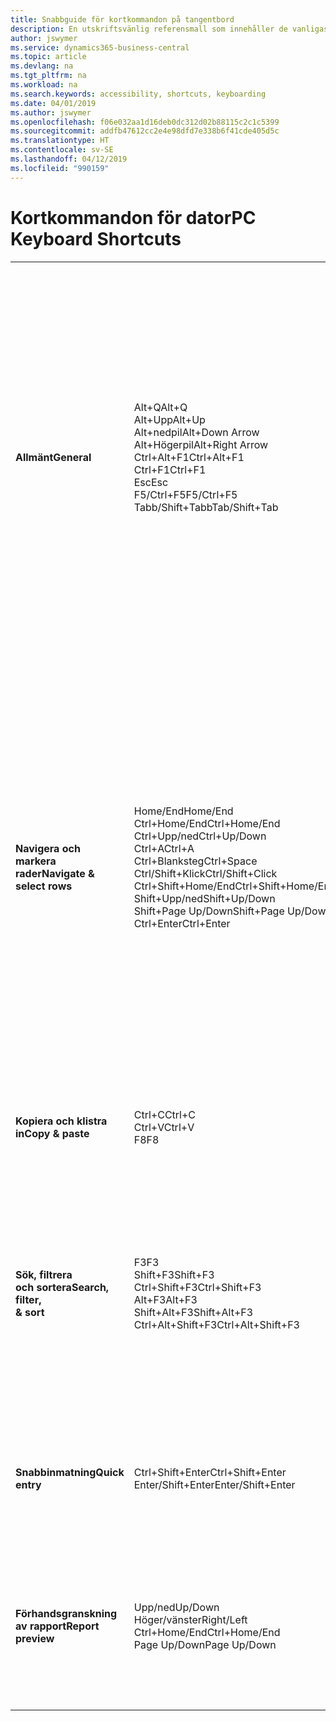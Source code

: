 ```yaml
---
title: Snabbguide för kortkommandon på tangentbord
description: En utskriftsvänlig referensmall som innehåller de vanligaste kortkommandona.
author: jswymer
ms.service: dynamics365-business-central
ms.topic: article
ms.devlang: na
ms.tgt_pltfrm: na
ms.workload: na
ms.search.keywords: accessibility, shortcuts, keyboarding
ms.date: 04/01/2019
ms.author: jswymer
ms.openlocfilehash: f06e032aa1d16deb0dc312d02b88115c2c1c5399
ms.sourcegitcommit: addfb47612cc2e4e98dfd7e338b6f41cde405d5c
ms.translationtype: HT
ms.contentlocale: sv-SE
ms.lasthandoff: 04/12/2019
ms.locfileid: "990159"
---
```

# <a name="pc-keyboard-shortcuts"></a><span data-ttu-id="33bfb-103">Kortkommandon för dator</span><span class="sxs-lookup"><span data-stu-id="33bfb-103">PC Keyboard Shortcuts</span></span>

||||  
|----------------|-----------|----------------|
|<span data-ttu-id="33bfb-104">**Allmänt**</span><span class="sxs-lookup"><span data-stu-id="33bfb-104">**General**</span></span>|<span data-ttu-id="33bfb-105">Alt+Q</span><span class="sxs-lookup"><span data-stu-id="33bfb-105">Alt+Q</span></span><br /><span data-ttu-id="33bfb-106">Alt+Upp</span><span class="sxs-lookup"><span data-stu-id="33bfb-106">Alt+Up</span></span><br /><span data-ttu-id="33bfb-107">Alt+nedpil</span><span class="sxs-lookup"><span data-stu-id="33bfb-107">Alt+Down Arrow</span></span><br /><span data-ttu-id="33bfb-108">Alt+Högerpil</span><span class="sxs-lookup"><span data-stu-id="33bfb-108">Alt+Right Arrow</span></span><br /><span data-ttu-id="33bfb-109">Ctrl+Alt+F1</span><span class="sxs-lookup"><span data-stu-id="33bfb-109">Ctrl+Alt+F1</span></span><br /><span data-ttu-id="33bfb-110">Ctrl+F1</span><span class="sxs-lookup"><span data-stu-id="33bfb-110">Ctrl+F1</span></span><br /><span data-ttu-id="33bfb-111">Esc</span><span class="sxs-lookup"><span data-stu-id="33bfb-111">Esc</span></span><br /><span data-ttu-id="33bfb-112">F5/Ctrl+F5</span><span class="sxs-lookup"><span data-stu-id="33bfb-112">F5/Ctrl+F5</span></span><br /><span data-ttu-id="33bfb-113">Tabb/Shift+Tabb</span><span class="sxs-lookup"><span data-stu-id="33bfb-113">Tab/Shift+Tab</span></span><br />|<span data-ttu-id="33bfb-114">Öppna **Berätta**</span><span class="sxs-lookup"><span data-stu-id="33bfb-114">Open **Tell me**</span></span><br /><span data-ttu-id="33bfb-115">Öppna knappbeskrivning eller valideringsfel</span><span class="sxs-lookup"><span data-stu-id="33bfb-115">Open tooltip or validation error</span></span><br /><span data-ttu-id="33bfb-116">Öppna en listruta eller ett uppslag</span><span class="sxs-lookup"><span data-stu-id="33bfb-116">Open a drop-down or look up</span></span><br /><span data-ttu-id="33bfb-117">Se transaktioner för det beräknade värdet</span><span class="sxs-lookup"><span data-stu-id="33bfb-117">See the transactions for calculated value</span></span><br /><span data-ttu-id="33bfb-118">Kontrollera sidan</span><span class="sxs-lookup"><span data-stu-id="33bfb-118">Inspect the page</span></span><br /><span data-ttu-id="33bfb-119">Öppna hjälpen för sidan</span><span class="sxs-lookup"><span data-stu-id="33bfb-119">Open help for the page</span></span><br /><span data-ttu-id="33bfb-120">Stäng den aktuella sidan eller listan.</span><span class="sxs-lookup"><span data-stu-id="33bfb-120">Close the current page or drop-down</span></span><br /><span data-ttu-id="33bfb-121">Uppdatera/läs in sidan.</span><span class="sxs-lookup"><span data-stu-id="33bfb-121">Refresh/reload page</span></span><br /><span data-ttu-id="33bfb-122">Flytta fokus till nästa/föregående element</span><span class="sxs-lookup"><span data-stu-id="33bfb-122">Move focus to the next/previous element</span></span>|
|<span data-ttu-id="33bfb-123">**Navigera och<br />markera rader**</span><span class="sxs-lookup"><span data-stu-id="33bfb-123">**Navigate &<br />select rows**</span></span>| <span data-ttu-id="33bfb-124">Home/End</span><span class="sxs-lookup"><span data-stu-id="33bfb-124">Home/End</span></span><br /><span data-ttu-id="33bfb-125">Ctrl+Home/End</span><span class="sxs-lookup"><span data-stu-id="33bfb-125">Ctrl+Home/End</span></span> <br /><span data-ttu-id="33bfb-126">Ctrl+Upp/ned</span><span class="sxs-lookup"><span data-stu-id="33bfb-126">Ctrl+Up/Down</span></span><br /><span data-ttu-id="33bfb-127">Ctrl+A</span><span class="sxs-lookup"><span data-stu-id="33bfb-127">Ctrl+A</span></span> <br /><span data-ttu-id="33bfb-128">Ctrl+Blanksteg</span><span class="sxs-lookup"><span data-stu-id="33bfb-128">Ctrl+Space</span></span><br /><span data-ttu-id="33bfb-129">Ctrl/Shift+Klick</span><span class="sxs-lookup"><span data-stu-id="33bfb-129">Ctrl/Shift+Click</span></span><br /><span data-ttu-id="33bfb-130">Ctrl+Shift+Home/End</span><span class="sxs-lookup"><span data-stu-id="33bfb-130">Ctrl+Shift+Home/End</span></span><br /><span data-ttu-id="33bfb-131">Shift+Upp/ned</span><span class="sxs-lookup"><span data-stu-id="33bfb-131">Shift+Up/Down</span></span><br /><span data-ttu-id="33bfb-132">Shift+Page Up/Down</span><span class="sxs-lookup"><span data-stu-id="33bfb-132">Shift+Page Up/Down</span></span><br /><span data-ttu-id="33bfb-133">Ctrl+Enter</span><span class="sxs-lookup"><span data-stu-id="33bfb-133">Ctrl+Enter</span></span>| <span data-ttu-id="33bfb-134">Gå till första/sista fältet</span><span class="sxs-lookup"><span data-stu-id="33bfb-134">Go to first/last field</span></span><br /><span data-ttu-id="33bfb-135">Gå till första/sista raden</span><span class="sxs-lookup"><span data-stu-id="33bfb-135">Go to first/last row</span></span><br /><span data-ttu-id="33bfb-136">Navigera utan att förlora markeringar</span><span class="sxs-lookup"><span data-stu-id="33bfb-136">Navigate without losing selection</span></span><br /><span data-ttu-id="33bfb-137">Markera allt</span><span class="sxs-lookup"><span data-stu-id="33bfb-137">Select all</span></span><br /><span data-ttu-id="33bfb-138">Växla radmarkering</span><span class="sxs-lookup"><span data-stu-id="33bfb-138">Toggle row selection</span></span><br /> <span data-ttu-id="33bfb-139">Lägg till rad/rader i markeringen</span><span class="sxs-lookup"><span data-stu-id="33bfb-139">Add the row/rows to the selection</span></span><br /><span data-ttu-id="33bfb-140">Utvidga markering till första/sista raden</span><span class="sxs-lookup"><span data-stu-id="33bfb-140">Extend selection to first/last row</span></span><br /><span data-ttu-id="33bfb-141">Lägga till rad ovanför/nedanför markering</span><span class="sxs-lookup"><span data-stu-id="33bfb-141">Add row above/below to selection</span></span><br /><span data-ttu-id="33bfb-142">Markera synliga rader ovanför/nedanför</span><span class="sxs-lookup"><span data-stu-id="33bfb-142">Select visible rows above/below</span></span> <br /><span data-ttu-id="33bfb-143">Fokusera ut från listan</span><span class="sxs-lookup"><span data-stu-id="33bfb-143">Focus out of the list</span></span>|
|<span data-ttu-id="33bfb-144">**Kopiera och klistra in**</span><span class="sxs-lookup"><span data-stu-id="33bfb-144">**Copy & paste**</span></span>|<span data-ttu-id="33bfb-145">Ctrl+C</span><span class="sxs-lookup"><span data-stu-id="33bfb-145">Ctrl+C</span></span><br /><span data-ttu-id="33bfb-146">Ctrl+V</span><span class="sxs-lookup"><span data-stu-id="33bfb-146">Ctrl+V</span></span><br /><span data-ttu-id="33bfb-147">F8</span><span class="sxs-lookup"><span data-stu-id="33bfb-147">F8</span></span>|<span data-ttu-id="33bfb-148">Kopiera rader</span><span class="sxs-lookup"><span data-stu-id="33bfb-148">Copy rows</span></span><br /><span data-ttu-id="33bfb-149">Klistra in rader</span><span class="sxs-lookup"><span data-stu-id="33bfb-149">Paste rows</span></span><br /><span data-ttu-id="33bfb-150">Kopiera fält ovan till aktuell rad</span><span class="sxs-lookup"><span data-stu-id="33bfb-150">Copy field above into current row</span></span>|
|<span data-ttu-id="33bfb-151">**Sök, filtrera <br />och sortera**</span><span class="sxs-lookup"><span data-stu-id="33bfb-151">**Search, filter, <br />& sort**</span></span>|<span data-ttu-id="33bfb-152">F3</span><span class="sxs-lookup"><span data-stu-id="33bfb-152">F3</span></span><br /><span data-ttu-id="33bfb-153">Shift+F3</span><span class="sxs-lookup"><span data-stu-id="33bfb-153">Shift+F3</span></span><br /><span data-ttu-id="33bfb-154">Ctrl+Shift+F3</span><span class="sxs-lookup"><span data-stu-id="33bfb-154">Ctrl+Shift+F3</span></span><br /><span data-ttu-id="33bfb-155">Alt+F3</span><span class="sxs-lookup"><span data-stu-id="33bfb-155">Alt+F3</span></span><br /><span data-ttu-id="33bfb-156">Shift+Alt+F3</span><span class="sxs-lookup"><span data-stu-id="33bfb-156">Shift+Alt+F3</span></span><br /><span data-ttu-id="33bfb-157">Ctrl+Alt+Shift+F3</span><span class="sxs-lookup"><span data-stu-id="33bfb-157">Ctrl+Alt+Shift+F3</span></span>|<span data-ttu-id="33bfb-158">Växla sökning</span><span class="sxs-lookup"><span data-stu-id="33bfb-158">Toggle search</span></span><br /><span data-ttu-id="33bfb-159">Växla filterrutan; fokusera på fältfilter</span><span class="sxs-lookup"><span data-stu-id="33bfb-159">Toggle filter pane; focus on field filters</span></span><br /><span data-ttu-id="33bfb-160">Växla filterrutan; fokusera på totala filter</span><span class="sxs-lookup"><span data-stu-id="33bfb-160">Toggle filter pane; focus on totals filters</span></span><br /><span data-ttu-id="33bfb-161">Filtrera efter markerade cellvärdet</span><span class="sxs-lookup"><span data-stu-id="33bfb-161">Filter on selected cell value</span></span><br /><span data-ttu-id="33bfb-162">Lägg till filter i markerat fält fält</span><span class="sxs-lookup"><span data-stu-id="33bfb-162">Add filter on selected field</span></span><br /><span data-ttu-id="33bfb-163">Återställ filter</span><span class="sxs-lookup"><span data-stu-id="33bfb-163">Reset filters</span></span>|
|<span data-ttu-id="33bfb-164">**Snabbinmatning**</span><span class="sxs-lookup"><span data-stu-id="33bfb-164">**Quick entry**</span></span>|<span data-ttu-id="33bfb-165">Ctrl+Shift+Enter</span><span class="sxs-lookup"><span data-stu-id="33bfb-165">Ctrl+Shift+Enter</span></span><br /><span data-ttu-id="33bfb-166">Enter/Shift+Enter</span><span class="sxs-lookup"><span data-stu-id="33bfb-166">Enter/Shift+Enter</span></span>|<span data-ttu-id="33bfb-167">Gå till nästa snabbinmatningsfält utanför en lista</span><span class="sxs-lookup"><span data-stu-id="33bfb-167">Go to next Quick Entry field outside a list</span></span><br /><span data-ttu-id="33bfb-168">Gå till nästa/föregående snabbinmatningsfält</span><span class="sxs-lookup"><span data-stu-id="33bfb-168">Go to next/previous Quick Entry field</span></span>|
|<span data-ttu-id="33bfb-169">**Förhandsgranskning av rapport**</span><span class="sxs-lookup"><span data-stu-id="33bfb-169">**Report preview**</span></span>|<span data-ttu-id="33bfb-170">Upp/ned</span><span class="sxs-lookup"><span data-stu-id="33bfb-170">Up/Down</span></span><br /><span data-ttu-id="33bfb-171">Höger/vänster</span><span class="sxs-lookup"><span data-stu-id="33bfb-171">Right/Left</span></span><br /><span data-ttu-id="33bfb-172">Ctrl+Home/End</span><span class="sxs-lookup"><span data-stu-id="33bfb-172">Ctrl+Home/End</span></span><br /><span data-ttu-id="33bfb-173">Page Up/Down</span><span class="sxs-lookup"><span data-stu-id="33bfb-173">Page Up/Down</span></span>|<span data-ttu-id="33bfb-174">Rulla uppåt och nedåt på sidan.</span><span class="sxs-lookup"><span data-stu-id="33bfb-174">Scroll up and down the page</span></span><br /><span data-ttu-id="33bfb-175">Rulla åt höger/vänster</span><span class="sxs-lookup"><span data-stu-id="33bfb-175">Scroll to the right/left</span></span> <br /><span data-ttu-id="33bfb-176">Gå till första/sista sidan</span><span class="sxs-lookup"><span data-stu-id="33bfb-176">Go to the first/last page</span></span><br /><span data-ttu-id="33bfb-177">Gå till föregående/nästa sida</span><span class="sxs-lookup"><span data-stu-id="33bfb-177">Go to the previous/next page</span></span>|
